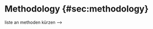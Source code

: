 # Methodology {#sec:methodology}

<!--
  <blockquote>
Methodik, die verfolgt wurde, um Lösung zu entwickeln
 -> ich glaube, den Hevner Artikel (Design Science in Inf Sys research) habe ich dir eh geschickt, eignet sich als Methode. Verbinde einfach sein abstraktes Konzept mit dem, was du tatsächliche gemacht hast (was war die Ausgangssituation (Legacy code mit Angular), wie hat dein Suchprozess ausgesehen (wie bist du auf react gekommen, was waren die Alternativen,...), Was kam aus der globalen Knowledge Base (react), wie kamst du zu deiner Synthese aus react+rdfstore-js+angular)
 </blockquote>

 <blockquote>
 in the method chapter you should explain:
* hevner
* RDF, linked data, JSON-LD
* angular
* flux/redux
 </blockquote>

 <!-- Flo @ hevner-summary: good first note sheet. You can convert that into a 1-2 page intro of the methods section. Then you go on to show how you applied this framework, effectively proving that what you did is research, and not engineering. -->

 <!-- TODO better describe/address the figure -->

<!-- 2: @hevner-länge: macht nichts, aber man darf sich beim lesen nicht fragen, warum du einem das erzählstFrom:phlow_06 (Flo SAT)wenn du keinen grund dafür findest: weglassen. sonst: sagen. -- dh ich sollte e.g. auch nur die artefakt-kategorie beschreiben, unter die der prototyp / die architektur fällt, bzw die methoden, die tatsächlich verwendet wurden?(die guidelines werde ich alle brauchen, da die dann hinterher ja die struktur für den kern-teil darstellen sollen). wobei die anderen artefakt-kategorien/-abgrenzung ermöglichen --> liste an methoden kürzen -->

<!-- dann bleibt das eigentlich eh bei den 3-4 seiten (atm ist es eh fast nur aufzählung + kurze definition für alles) -->
<!-- From:phlow_06 (Flo SAT) genau, es fehlt glaub ich noch die erklärung, warum das jetzt aufgezählt wird - also wie du das für dich umsetzt -->

<!-- TODO answer the two fundamental questions explicitly -->

<!--

Vorlage: Arbeit vom Roman?

## Ressources

### Redux

<https://medium.com/javascript-scene/10-tips-for-better-redux-architecture-69250425af44#.auuzhdjz3>
[You Might Not Need Redux](https://medium.com/@dan_abramov/you-might-not-need-redux-be46360cf367#.2xg3p7aef)


<!-- TODO see hevner_summary + notes !!!! -->
<!--
TODO
Technische Realisierung / solutions
  * follow hevner's structure(?)
describe architecture / redux cycle here
describe entire tool-chain?


From TU-outline:
* used concepts
  * redux
  * side-effects / immutable data
  * bi-directional binding
* methods and/or models
* languages
  * javascript
  * sparql?
  * json-ld
* design methods
  * hevner
  * iterations / design-cycle
* data models
* analysis methods
  * ???
  * personal experience / experience of colleagues?
* formalisms

-->
